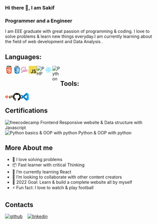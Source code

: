 ### Hi there 👋, I  am Sakif
### Programmer and a Engineer
I am EEE graduate with great passion of programming & coding. I love to solve problems & learn new things everyday.I am currently learning about the field of web development and Data Analysis .


## Languages: 
<img align="left" alt="HTML5" width="26px" src="https://raw.githubusercontent.com/github/explore/80688e429a7d4ef2fca1e82350fe8e3517d3494d/topics/html/html.png" />
<img align="left" alt="CSS3" width="26px" src="https://raw.githubusercontent.com/github/explore/80688e429a7d4ef2fca1e82350fe8e3517d3494d/topics/css/css.png"  />
<img align="left" alt="Sass" width="26px" src="https://raw.githubusercontent.com/github/explore/80688e429a7d4ef2fca1e82350fe8e3517d3494d/topics/sass/sass.png" />
<img align="left" alt="JavaScript" width="26px" src="https://raw.githubusercontent.com/github/explore/80688e429a7d4ef2fca1e82350fe8e3517d3494d/topics/javascript/javascript.png" /><img align="left" alt="PHP" width="26px" src='https://upload.wikimedia.org/wikipedia/commons/thumb/2/27/PHP-logo.svg/220px-PHP-logo.svg.png'>
<img align="left" alt="React" width="26px" src="https://raw.githubusercontent.com/github/explore/80688e429a7d4ef2fca1e82350fe8e3517d3494d/topics/react/react.png" />
<img align="left" alt="Python" width="26px" src="https://w7.pngwing.com/pngs/792/780/png-transparent-python-computer-icons-tutorial-computer-programming-social-icons-miscellaneous-angle-text-thumbnail.png"  />

<br />


## Tools:
<img align="left" alt="Git" width="26px" src="https://raw.githubusercontent.com/github/explore/80688e429a7d4ef2fca1e82350fe8e3517d3494d/topics/git/git.png" />
<img align="left" alt="GitHub" width="26px" src="https://raw.githubusercontent.com/github/explore/78df643247d429f6cc873026c0622819ad797942/topics/github/github.png" />
<img align="left" alt="Visual Studio Code" width="26px" src="https://raw.githubusercontent.com/github/explore/80688e429a7d4ef2fca1e82350fe8e3517d3494d/topics/visual-studio-code/visual-studio-code.png" />


<br />

## Certifications

<img src='https://d33wubrfki0l68.cloudfront.net/52edd2dfddbec5db22a65dba39951af8fa9bdff6/006f7/img/fcc_primary_large.svg' height='20px' alt='freecodecamp' />     Frontend Responsive website & Data structure with Javascript <br /><img alt='Python basics & OOP with python'  height='40px'  src='https://miro.medium.com/max/1400/1*nXptoXWAiYrgd4QosyhUBg.png' />       Python & OOP with python
<br />



## More About me
- 🔭 I love solving problems
- 📦 Fast learner with critical Thinking
- 🌱 I’m currently learning React 
- 👯 I’m looking to collaborate with other content creators
- 🥅 2022 Goal: Learn & build a complete website all by myself
- ⚡ Fun fact: I love to watch & play football

## Contacts
[<img src='https://cdn.jsdelivr.net/npm/simple-icons@3.0.1/icons/github.svg' alt='github' height='40' style='margin-right:12px'>](https://github.com/Sakif04)
[<img src='https://cdn.jsdelivr.net/npm/simple-icons@3.0.1/icons/linkedin.svg' alt='linkedin' height='40'>](https://www.linkedin.com/in/sakif-rafid-7289a6206/)

